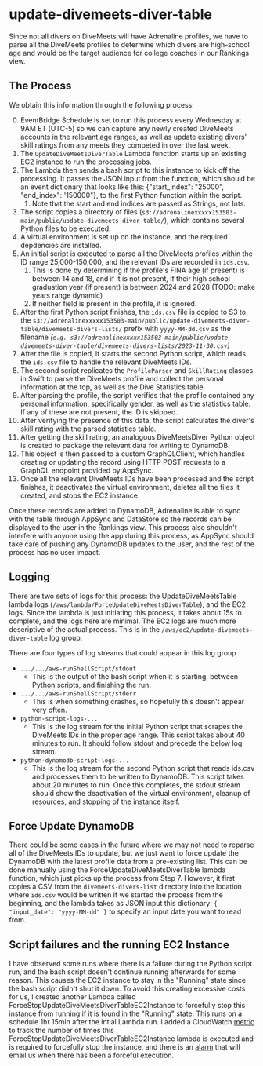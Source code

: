 # update-divemeets-diver-table

Since not all divers on DiveMeets will have Adrenaline profiles, we have to parse all the DiveMeets profiles to determine which divers are high-school age and would be the target audience for college coaches in our Rankings view.

## The Process

We obtain this information through the following process:

0. EventBridge Schedule is set to run this process every Wednesday at 9AM ET (UTC-5) so we can capture any newly created DiveMeets accounts in the relevant age ranges, as well as update existing divers' skill ratings from any meets they competed in over the last week.
1. The `UpdateDiveMeetsDiverTable` Lambda function starts up an existing EC2 instance to run the processing jobs.
2. The Lambda then sends a bash script to this instance to kick off the processing. It passes the JSON input from the function, which should be an event dictionary that looks like this: {"start_index": "25000", "end_index": '150000"}, to the first Python function within the script.
    1. Note that the start and end indices are passed as Strings, not Ints.
3. The script copies a directory of  files (`s3://adrenalinexxxxx153503-main/public/update-divemeets-diver-table/`), which contains several Python files to be executed.
4. A virtual environment is set up on the instance, and the required depdencies are installed.
5. An initial script is executed to parse all the DiveMeets profiles within the ID range 25,000-150,000, and the relevant IDs are recorded in `ids.csv`.
    1. This is done by determining if the profile's FINA age (if present) is between 14 and 18, and if it is not present, if their high school graduation year (if present) is between 2024 and 2028 (TODO: make years range dynamic)
    2. If neither field is present in the profile, it is ignored.
6. After the first Python script finishes, the `ids.csv` file is copied to S3 to the `s3://adrenalinexxxxx153503-main/public/update-divemeets-diver-table/divemeets-divers-lists/` prefix with `yyyy-MM-dd.csv` as the filename *(`e.g. s3://adrenalinexxxxx153503-main/public/update-divemeets-diver-table/divemeets-divers-lists/2023-11-30.csv`)*
7. After the file is copied, it starts the second Python script, which reads the `ids.csv` file to handle the relevant DiveMeets IDs.
8. The second script replicates the `ProfileParser` and `SkillRating` classes in Swift to parse the DiveMeets profile and collect the personal information at the top, as well as the Dive Statistics table.
9. After parsing the profile, the script verifies that the profile contained any personal information, specifically gender, as well as the statistics table. If any of these are not present, the ID is skipped.
10. After verifying the presence of this data, the script calculates the diver's skill rating with the parsed statistics table.
11. After getting the skill rating, an analogous DiveMeetsDiver Python object is created to package the relevant data for writing to DynamoDB.
12. This object is then passed to a custom GraphQLClient, which handles creating or updating the record using HTTP POST requests to a GraphQL endpoint provided by AppSync.
13. Once all the relevant DiveMeets IDs have been processed and the script finishes, it deactivates the virtual environment, deletes all the files it created, and stops the EC2 instance.

Once these records are added to DynamoDB, Adrenaline is able to sync with the table through AppSync and DataStore so the records can be displayed to the user in the Rankings view.
This process also shouldn't interfere with anyone using the app during this process, as AppSync should take care of pushing any DynamoDB updates to the user, and the rest of the process has no user impact.

## Logging

There are two sets of logs for this process: the UpdateDiveMeetsTable lambda logs (`/aws/lambda/ForceUpdateDiveMeetsDiverTable`), and the EC2 logs. Since the lambda is just initiating this process, it takes about 15s to complete, and the logs here are minimal. The EC2 logs are much more descriptive of the actual process. This is in the `/aws/ec2/update-divemeets-diver-table` log group.

There are four types of log streams that could appear in this log group

- `.../.../aws-runShellScript/stdout`
  - This is the output of the bash script when it is starting, between Python scripts, and finishing the run.
- `.../.../aws-runShellScript/stderr`
  - This is when something crashes, so hopefully this doesn't appear very often.
- `python-script-logs-...`
  - This is the log stream for the initial Python script that scrapes the DiveMeets IDs in the proper age range. This script takes about 40 minutes to run. It should follow stdout and precede the below log stream.
- `python-dynamodb-script-logs-...`
  - This is the log stream for the second Python script that reads ids.csv and processes them to be written to DynamoDB. This script takes about 20 minutes to run. Once this completes, the stdout stream should show the deactivation of the virtual environment, cleanup of resources, and stopping of the instance itself.

## Force Update DynamoDB

There could be some cases in the future where we may not need to reparse all of the DiveMeets IDs to update, but we just want to force update the DynamoDB with the latest profile data from a pre-existing list. This can be done manually using the ForceUpdateDiveMeetsDiverTable lambda function, which just picks up the process from Step 7. However, it first copies a CSV from the
`divemeets-divers-list` directory into the location where `ids.csv` would be written if we started the process from the beginning, and the lambda takes as JSON input this dictionary: `{ "input_date": "yyyy-MM-dd" }` to specify an input date you want to read from.

## Script failures and the running EC2 Instance

I have observed some runs where there is a failure during the Python script run, and the bash script doesn't continue running afterwards for some reason. This causes the EC2 instance to stay in the "Running" state since the bash script didn't shut it down.
To avoid this creating excessive costs for us, I created another Lambda called ForceStopUpdateDiveMeetsDiverTableEC2Instance to forcefully stop this instance from running if it is found in the "Running" state. This runs on a schedule 1hr 15min after the intial Lambda run. I added a CloudWatch [metric](https://us-east-1.console.aws.amazon.com/cloudwatch/home?region=us-east-1#metricsV2?graph=~()&query=~'*7bUpdateDiveMeetsDiverTable*7d) to track the number of times this ForceStopUpdateDiveMeetsDiverTableEC2Instance lambda is executed and is required to forcefully stop the instance, and there is an [alarm](https://us-east-1.console.aws.amazon.com/cloudwatch/home?region=us-east-1#alarmsV2:alarm/UpdateDiveMeetsDiverTable+-+EC2+instance+failed+to+shut+down+gracefully) that will email us when there has been a forceful execution.
